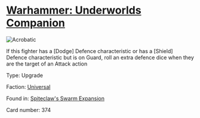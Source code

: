 # [Warhammer: Underworlds Companion](https://guidokessels.github.io/wh-underworlds)

  

![Acrobatic](https://warhammerunderworlds.com/wp-content/uploads/sites/6/2018/02/374_ENG.png)

If this fighter has a [Dodge] Defence characteristic or has a [Shield] Defence characteristic but is on Guard, roll an extra defence dice when they are the target of an Attack action

Type: Upgrade

Faction: [Universal](https://guidokessels.github.io/wh-underworlds/factions/universal)

Found in: [Spiteclaw's Swarm Expansion](https://guidokessels.github.io/wh-underworlds/locations/spiteclaws-swarm-expansion)

Card number: 374
